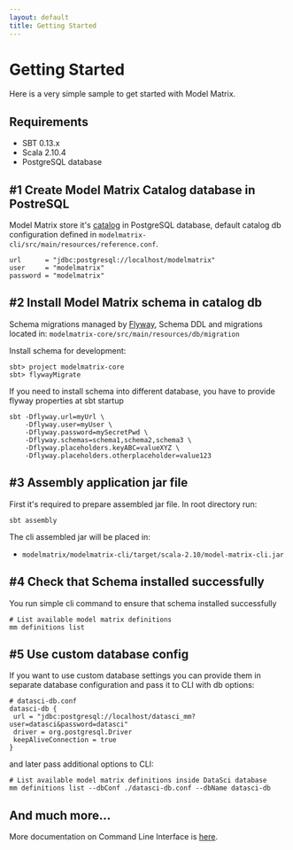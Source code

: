 ```yaml
---
layout: default
title: Getting Started
---
```


# Getting Started

Here is a very simple sample to get started with Model Matrix.

## Requirements

- SBT 0.13.x
- Scala 2.10.4
- PostgreSQL database


## #1 Create Model Matrix Catalog database in PostreSQL

Model Matrix store it's [catalog](philosophy.html#model-matrix-catalog) in PostgreSQL database, default catalog db configuration 
defined in `modelmatrix-cli/src/main/resources/reference.conf`. 

    url      = "jdbc:postgresql://localhost/modelmatrix"  
    user     = "modelmatrix"  
    password = "modelmatrix"

## #2 Install Model Matrix schema in catalog db

Schema migrations managed by [Flyway](http://flywaydb.org), 
Schema DDL and migrations located in: `modelmatrix-core/src/main/resources/db/migration`

Install schema for development:

    sbt> project modelmatrix-core  
    sbt> flywayMigrate 
    
If you need to install schema into different database, you have to provide flyway properties at sbt startup

    sbt -Dflyway.url=myUrl \
        -Dflyway.user=myUser \
        -Dflyway.password=mySecretPwd \
        -Dflyway.schemas=schema1,schema2,schema3 \
        -Dflyway.placeholders.keyABC=valueXYZ \
        -Dflyway.placeholders.otherplaceholder=value123

## #3 Assembly application jar file

First it's required to prepare assembled jar file. In root directory run:

    sbt assembly
    
The cli assembled jar will be placed in:
  - `modelmatrix/modelmatrix-cli/target/scala-2.10/model-matrix-cli.jar`

## #4 Check that Schema installed successfully

You run simple cli command to ensure that schema installed successfully
   
    # List available model matrix definitions
    mm definitions list
    
## #5 Use custom database config
    
If you want to use custom database settings you can provide them in 
separate database configuration and pass it to CLI with db options:
    
    # datasci-db.conf
    datasci-db {
     url = "jdbc:postgresql://localhost/datasci_mm?user=datasci&password=datasci"
     driver = org.postgresql.Driver
     keepAliveConnection = true      
    }    
    
and later pass additional options to CLI:
    
    # List available model matrix definitions inside DataSci database
    mm definitions list --dbConf ./datasci-db.conf --dbName datasci-db
   

## And much more…

More documentation on Command Line Interface is [here](cli.html).
